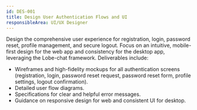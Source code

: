```yaml
---
id: DES-001
title: Design User Authentication Flows and UI
responsibleArea: UI/UX Designer
---
```

Design the comprehensive user experience for registration, login, password reset, profile management, and secure logout. Focus on an intuitive, mobile-first design for the web app and consistency for the desktop app, leveraging the Lobe-chat framework. Deliverables include:
*   Wireframes and high-fidelity mockups for all authentication screens (registration, login, password reset request, password reset form, profile settings, logout confirmation).
*   Detailed user flow diagrams.
*   Specifications for clear and helpful error messages.
*   Guidance on responsive design for web and consistent UI for desktop.